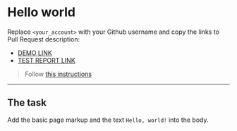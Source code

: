 # Hello world
Replace `<your_account>` with your Github username and copy the links to Pull Request description:
- [DEMO LINK](https://Prince3378.github.io/layout_hello-world/)
- [TEST REPORT LINK](https://Prince3378.github.io/layout_hello-world/report/html_report/)

> Follow [this instructions](https://mate-academy.github.io/layout_task-guideline/#how-to-solve-the-layout-tasks-on-github)
___

## The task
Add the basic page markup and the text `Hello, world!` into the body.
